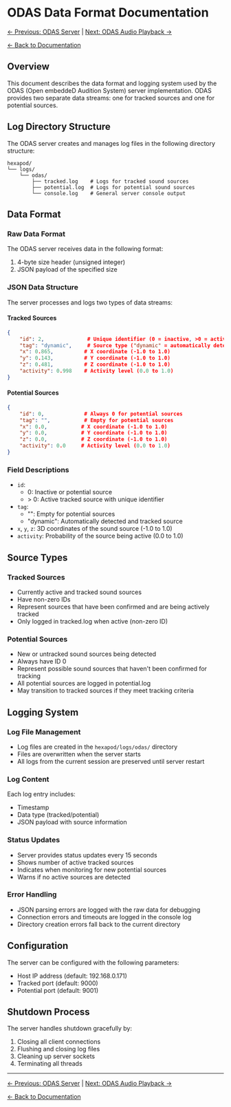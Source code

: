 # ODAS Data Format Documentation

[← Previous: ODAS Server](odas_server.md) | [Next: ODAS Audio Playback →](odas_audio_playback.md)

[← Back to Documentation](../README.md)

## Overview
This document describes the data format and logging system used by the ODAS (Open embeddeD Audition System) server implementation. ODAS provides two separate data streams: one for tracked sources and one for potential sources.

## Log Directory Structure
The ODAS server creates and manages log files in the following directory structure:

```
hexapod/
└── logs/
    └── odas/
        ├── tracked.log    # Logs for tracked sound sources
        ├── potential.log  # Logs for potential sound sources
        └── console.log    # General server console output
```

## Data Format

### Raw Data Format
The ODAS server receives data in the following format:
1. 4-byte size header (unsigned integer)
2. JSON payload of the specified size

### JSON Data Structure
The server processes and logs two types of data streams:

#### Tracked Sources
```json
{
    "id": 2,              # Unique identifier (0 = inactive, >0 = active)
    "tag": "dynamic",     # Source type ("dynamic" = automatically detected)
    "x": 0.865,          # X coordinate (-1.0 to 1.0)
    "y": 0.143,          # Y coordinate (-1.0 to 1.0)
    "z": 0.481,          # Z coordinate (-1.0 to 1.0)
    "activity": 0.998    # Activity level (0.0 to 1.0)
}
```

#### Potential Sources
```json
{
    "id": 0,             # Always 0 for potential sources
    "tag": "",           # Empty for potential sources
    "x": 0.0,           # X coordinate (-1.0 to 1.0)
    "y": 0.0,           # Y coordinate (-1.0 to 1.0)
    "z": 0.0,           # Z coordinate (-1.0 to 1.0)
    "activity": 0.0     # Activity level (0.0 to 1.0)
}
```

### Field Descriptions
- `id`: 
  - 0: Inactive or potential source
  - \> 0: Active tracked source with unique identifier
- `tag`: 
  - "": Empty for potential sources
  - "dynamic": Automatically detected and tracked source
- `x`, `y`, `z`: 3D coordinates of the sound source (-1.0 to 1.0)
- `activity`: Probability of the source being active (0.0 to 1.0)

## Source Types

### Tracked Sources
- Currently active and tracked sound sources
- Have non-zero IDs
- Represent sources that have been confirmed and are being actively tracked
- Only logged in tracked.log when active (non-zero ID)

### Potential Sources
- New or untracked sound sources being detected
- Always have ID 0
- Represent possible sound sources that haven't been confirmed for tracking
- All potential sources are logged in potential.log
- May transition to tracked sources if they meet tracking criteria

## Logging System

### Log File Management
- Log files are created in the `hexapod/logs/odas/` directory
- Files are overwritten when the server starts
- All logs from the current session are preserved until server restart

### Log Content
Each log entry includes:
- Timestamp
- Data type (tracked/potential)
- JSON payload with source information

### Status Updates
- Server provides status updates every 15 seconds
- Shows number of active tracked sources
- Indicates when monitoring for new potential sources
- Warns if no active sources are detected

### Error Handling
- JSON parsing errors are logged with the raw data for debugging
- Connection errors and timeouts are logged in the console log
- Directory creation errors fall back to the current directory



## Configuration
The server can be configured with the following parameters:
- Host IP address (default: 192.168.0.171)
- Tracked port (default: 9000)
- Potential port (default: 9001)

## Shutdown Process
The server handles shutdown gracefully by:
1. Closing all client connections
2. Flushing and closing log files
3. Cleaning up server sockets
4. Terminating all threads

---

[← Previous: ODAS Server](odas_server.md) | [Next: ODAS Audio Playback →](odas_audio_playback.md)

[← Back to Documentation](../README.md)